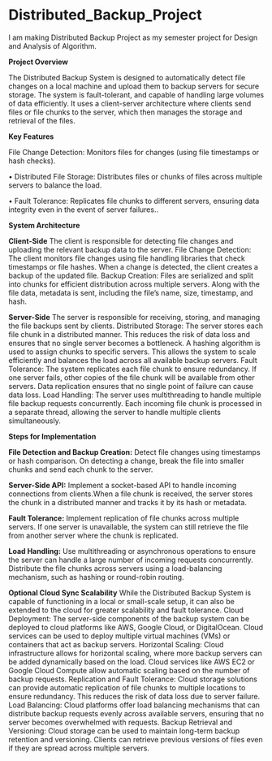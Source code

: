 # Distributed_Backup_Project
I am making Distributed Backup Project as my semester project for Design and Analysis of Algorithm. 

**Project Overview**

The Distributed Backup System is designed to automatically detect file changes on a local machine and upload them to  backup servers for secure storage. The system is fault-tolerant, and capable of handling large volumes of data efficiently. It uses a client-server architecture where clients send files or file chunks to the server, which then manages the storage and retrieval of the files.

**Key Features**

File Change Detection: Monitors files for changes (using file timestamps or hash checks).

•	Distributed File Storage: Distributes files or chunks of files across multiple servers to balance the load.

•	Fault Tolerance: Replicates file chunks to different servers, ensuring data integrity even in the event of server failures..

**System Architecture**

**Client-Side**
The client is responsible for detecting file changes and uploading the relevant backup data to the server.
File Change Detection:
The client monitors file changes using file handling libraries that check timestamps or file hashes. When a change is detected, the client creates a backup of the updated file.
Backup Creation:
Files are serialized and split into chunks for efficient distribution across multiple servers. Along with the file data, metadata is sent, including the file’s name, size, timestamp, and hash.

**Server-Side**
The server is responsible for receiving, storing, and managing the file backups sent by clients.
Distributed Storage:
The server stores each file chunk in a distributed manner. This reduces the risk of data loss and ensures that no single server becomes a bottleneck. A hashing algorithm is used to assign chunks to specific servers. This allows the system to scale efficiently and balances the load across all available backup servers.
Fault Tolerance:
The system replicates each file chunk to ensure redundancy. If one server fails, other copies of the file chunk will be available from other servers. Data replication ensures that no single point of failure can cause data loss.
Load Handling:
The server uses multithreading to handle multiple file backup requests concurrently. Each incoming file chunk is processed in a separate thread, allowing the server to handle multiple clients simultaneously.

**Steps for Implementation**

**File Detection and Backup Creation:** Detect file changes using timestamps or hash comparison. On detecting a change, break the file into smaller chunks and send each chunk to the server.

**Server-Side API:** Implement a socket-based API to handle incoming connections from clients.When a file chunk is received, the server stores the chunk in a distributed manner and tracks it by its hash or metadata.

**Fault Tolerance:** Implement replication of file chunks across multiple servers. If one server is unavailable, the system can still retrieve the file from another server where the chunk is replicated.

**Load Handling:** Use multithreading or asynchronous operations to ensure the server can handle a large number of incoming requests concurrently. Distribute the file chunks across servers using a load-balancing mechanism, such as hashing or round-robin routing.

**Optional Cloud Sync Scalability**
While the Distributed Backup System is capable of functioning in a local or small-scale setup, it can also be extended to the cloud for greater scalability and fault tolerance.
Cloud Deployment:
The server-side components of the backup system can be deployed to cloud platforms like AWS, Google Cloud, or DigitalOcean. Cloud services can be used to deploy multiple virtual machines (VMs) or containers that act as backup servers.
Horizontal Scaling: Cloud infrastructure allows for horizontal scaling, where more backup servers can be added dynamically based on the load. Cloud services like AWS EC2 or Google Cloud Compute allow automatic scaling based on the number of backup requests.
Replication and Fault Tolerance: Cloud storage solutions can provide automatic replication of file chunks to multiple locations to ensure redundancy. This reduces the risk of data loss due to server failure. 
Load Balancing: Cloud platforms offer load balancing mechanisms that can distribute backup requests evenly across available servers, ensuring that no server becomes overwhelmed with requests.
Backup Retrieval and Versioning: Cloud storage can be used to maintain long-term backup retention and versioning. Clients can retrieve previous versions of files even if they are spread across multiple servers.

